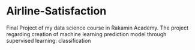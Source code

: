 # Airline-Satisfaction
Final Project of my data science course in Rakamin Academy. The project regarding creation of machine learning prediction model through supervised learning: classification
